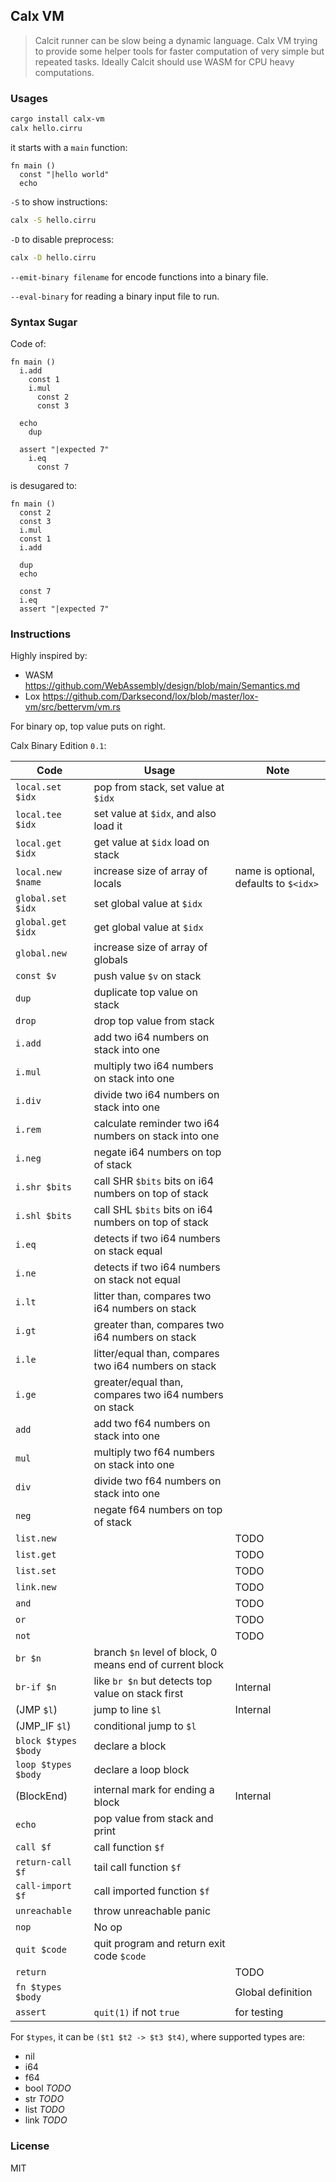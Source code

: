 ## Calx VM

> Calcit runner can be slow being a dynamic language. Calx VM trying to provide some helper tools for faster computation of very simple but repeated tasks. Ideally Calcit should use WASM for CPU heavy computations.

### Usages

```bash
cargo install calx-vm
calx hello.cirru
```

it starts with a `main` function:

```cirru
fn main ()
  const "|hello world"
  echo
```

`-S` to show instructions:

```bash
calx -S hello.cirru
```

`-D` to disable preprocess:

```bash
calx -D hello.cirru
```

`--emit-binary filename` for encode functions into a binary file.

`--eval-binary` for reading a binary input file to run.

### Syntax Sugar

Code of:

```cirru
fn main ()
  i.add
    const 1
    i.mul
      const 2
      const 3

  echo
    dup

  assert "|expected 7"
    i.eq
      const 7
```

is desugared to:

```cirru
fn main ()
  const 2
  const 3
  i.mul
  const 1
  i.add

  dup
  echo

  const 7
  i.eq
  assert "|expected 7"
```

### Instructions

Highly inspired by:

- WASM https://github.com/WebAssembly/design/blob/main/Semantics.md
- Lox https://github.com/Darksecond/lox/blob/master/lox-vm/src/bettervm/vm.rs

For binary op, top value puts on right.

Calx Binary Edition `0.1`:

| Code                 | Usage                                                    | Note                                   |
| -------------------- | -------------------------------------------------------- | -------------------------------------- |
| `local.set $idx`     | pop from stack, set value at `$idx`                      |                                        |
| `local.tee $idx`     | set value at `$idx`, and also load it                    |                                        |
| `local.get $idx`     | get value at `$idx` load on stack                        |                                        |
| `local.new $name`    | increase size of array of locals                         | name is optional, defaults to `$<idx>` |
| `global.set $idx`    | set global value at `$idx`                               |                                        |
| `global.get $idx`    | get global value at `$idx`                               |                                        |
| `global.new`         | increase size of array of globals                        |                                        |
| `const $v`           | push value `$v` on stack                                 |                                        |
| `dup`                | duplicate top value on stack                             |                                        |
| `drop`               | drop top value from stack                                |                                        |
| `i.add`              | add two i64 numbers on stack into one                    |                                        |
| `i.mul`              | multiply two i64 numbers on stack into one               |                                        |
| `i.div`              | divide two i64 numbers on stack into one                 |                                        |
| `i.rem`              | calculate reminder two i64 numbers on stack into one     |                                        |
| `i.neg`              | negate i64 numbers on top of stack                       |                                        |
| `i.shr $bits`        | call SHR `$bits` bits on i64 numbers on top of stack     |                                        |
| `i.shl $bits`        | call SHL `$bits` bits on i64 numbers on top of stack     |                                        |
| `i.eq`               | detects if two i64 numbers on stack equal                |                                        |
| `i.ne`               | detects if two i64 numbers on stack not equal            |                                        |
| `i.lt`               | litter than, compares two i64 numbers on stack           |                                        |
| `i.gt`               | greater than, compares two i64 numbers on stack          |                                        |
| `i.le`               | litter/equal than, compares two i64 numbers on stack     |                                        |
| `i.ge`               | greater/equal than, compares two i64 numbers on stack    |                                        |
| `add`                | add two f64 numbers on stack into one                    |                                        |
| `mul`                | multiply two f64 numbers on stack into one               |                                        |
| `div`                | divide two f64 numbers on stack into one                 |                                        |
| `neg`                | negate f64 numbers on top of stack                       |                                        |
| `list.new`           |                                                          | TODO                                   |
| `list.get`           |                                                          | TODO                                   |
| `list.set`           |                                                          | TODO                                   |
| `link.new`           |                                                          | TODO                                   |
| `and`                |                                                          | TODO                                   |
| `or`                 |                                                          | TODO                                   |
| `not`                |                                                          | TODO                                   |
| `br $n`              | branch `$n` level of block, 0 means end of current block |                                        |
| `br-if $n`           | like `br $n` but detects top value on stack first        | Internal                               |
| (JMP `$l`)           | jump to line `$l`                                        | Internal                               |
| (JMP_IF `$l`)        | conditional jump to `$l`                                 |
| `block $types $body` | declare a block                                          |                                        |
| `loop $types $body`  | declare a loop block                                     |                                        |
| (BlockEnd)           | internal mark for ending a block                         | Internal                               |
| `echo`               | pop value from stack and print                           |                                        |
| `call $f`            | call function `$f`                                       |                                        |
| `return-call $f`     | tail call function `$f`                                  |                                        |
| `call-import $f`     | call imported function `$f`                              |                                        |
| `unreachable`        | throw unreachable panic                                  |                                        |
| `nop`                | No op                                                    |                                        |
| `quit $code`         | quit program and return exit code `$code`                |                                        |
| `return`             |                                                          | TODO                                   |
| `fn $types $body`    |                                                          | Global definition                      |
| `assert`             | `quit(1)` if not `true`                                  | for testing                            |

For `$types`, it can be `($t1 $t2 -> $t3 $t4)`, where supported types are:

- nil
- i64
- f64
- bool _TODO_
- str _TODO_
- list _TODO_
- link _TODO_

### License

MIT
